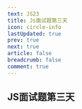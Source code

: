 ```yaml
---
text: JS23
title: Js面试题第三天
icon: circle-info
lastUpdated: true
prev: true
next: true
article: false
breadcrumb: false
comment: true
---
```

## JS面试题第三天


